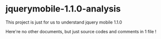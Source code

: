 jquerymobile-1.1.0-analysis
===========================

This project is just for us to understand jquery mobile 1.1.0

Here're no other documents, but just source codes and comments in 1 file !